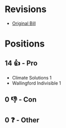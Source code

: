 # Revisions
* [Original Bill](1/)

# Positions
## 14 👍 - Pro
* Climate Solutions 1
* Wallingford Indivisible 1

## 0 👎 - Con

## 0 ❓ - Other
